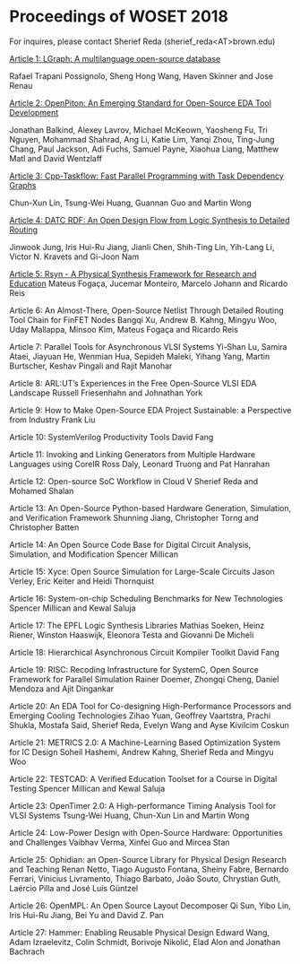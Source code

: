 # Proceedings of WOSET 2018 

For inquires, please contact Sherief Reda
(sherief_reda&lt;AT&gt;brown.edu)


[Article 1: LGraph: A multilanguage open-source database](PDFs/a1.pdf)

Rafael Trapani Possignolo, Sheng Hong Wang, Haven Skinner and Jose Renau


[Article 2: OpenPiton: An Emerging Standard for Open-Source EDA Tool Development](PDFs/a2.pdf)

Jonathan Balkind, Alexey Lavrov, Michael McKeown, Yaosheng Fu, Tri Nguyen, Mohammad Shahrad, Ang Li, Katie Lim, Yanqi Zhou, Ting-Jung Chang, Paul Jackson, Adi Fuchs, Samuel Payne, Xiaohua Liang, Matthew Matl and David Wentzlaff


[Article 3: Cpp-Taskflow: Fast Parallel Programming with Task Dependency Graphs](PDFs/a3.pdf)

Chun-Xun Lin, Tsung-Wei Huang, Guannan Guo and Martin Wong


[Article 4: DATC RDF: An Open Design Flow from Logic Synthesis to Detailed Routing](PDFs/a4.pdf)

Jinwook Jung, Iris Hui-Ru Jiang, Jianli Chen, Shih-Ting Lin, Yih-Lang Li, Victor N. Kravets and Gi-Joon Nam


[Article 5: Rsyn - A Physical Synthesis Framework for Research and Education](PDFs/a5.pdf)
Mateus Fogaça, Jucemar Monteiro, Marcelo Johann and Ricardo Reis


Article 6: An Almost-There, Open-Source Netlist Through Detailed Routing Tool Chain for FinFET Nodes
Bangqi Xu, Andrew B. Kahng, Mingyu Woo, Uday Mallappa, Minsoo Kim, Mateus Fogaça and Ricardo Reis

Article 7: Parallel Tools for Asynchronous VLSI Systems
Yi-Shan Lu, Samira Ataei, Jiayuan He, Wenmian Hua, Sepideh Maleki, Yihang Yang, Martin Burtscher, Keshav Pingali and Rajit Manohar

Article 8: ARL:UT’s Experiences in the Free Open-Source VLSI EDA Landscape
Russell Friesenhahn and Johnathan York

Article 9: How to Make Open-Source EDA Project Sustainable: a Perspective from Industry
Frank Liu

Article 10: SystemVerilog Productivity Tools
David Fang

Article 11: Invoking and Linking Generators from Multiple Hardware Languages using CoreIR
Ross Daly, Leonard Truong and Pat Hanrahan

Article 12: Open-source SoC Workflow in Cloud V	
Sherief Reda and Mohamed Shalan

Article 13: An Open-Source Python-based Hardware Generation, Simulation, and Verification Framework
Shunning Jiang, Christopher Torng and Christopher Batten

Article 14: An Open Source Code Base for Digital Circuit Analysis, Simulation, and Modification
Spencer Millican

Article 15: Xyce: Open Source Simulation for Large-Scale Circuits
Jason Verley, Eric Keiter and Heidi Thornquist

Article 16: System-on-chip Scheduling Benchmarks for New Technologies
Spencer Millican and Kewal Saluja

Article 17: The EPFL Logic Synthesis Libraries
Mathias Soeken, Heinz Riener, Winston Haaswijk, Eleonora Testa and Giovanni De Micheli

Article 18: Hierarchical Asynchronous Circuit Kompiler Toolkit
David Fang

Article 19: RISC: Recoding Infrastructure for SystemC, Open Source Framework for Parallel Simulation
Rainer Doemer, Zhongqi Cheng, Daniel Mendoza and Ajit Dingankar

Article 20: An EDA Tool for Co-designing High-Performance Processors and Emerging Cooling Technologies
Zihao Yuan, Geoffrey Vaartstra, Prachi Shukla, Mostafa Said, Sherief Reda, Evelyn Wang and Ayse Kivilcim Coskun

Article 21: METRICS 2.0: A Machine-Learning Based Optimization System for IC Design
Soheil Hashemi, Andrew Kahng, Sherief Reda and Mingyu Woo

Article 22: TESTCAD: A Verified Education Toolset for a Course in Digital Testing
Spencer Millican and Kewal Saluja


Article 23: OpenTimer 2.0: A High-performance Timing Analysis Tool for VLSI Systems
Tsung-Wei Huang, Chun-Xun Lin and Martin Wong

Article 24: Low-Power Design with Open-Source Hardware: Opportunities and Challenges
Vaibhav Verma, Xinfei Guo and Mircea Stan

Article 25: Ophidian: an Open-Source Library for Physical Design Research and Teaching
Renan Netto, Tiago Augusto Fontana, Sheiny Fabre, Bernardo Ferrari, Vinicius Livramento, Thiago Barbato, João Souto, Chrystian Guth, Laércio Pilla and José Luís Güntzel

Article 26: OpenMPL: An Open Source Layout Decomposer
Qi Sun, Yibo Lin, Iris Hui-Ru Jiang, Bei Yu and David Z. Pan

Article 27: Hammer: Enabling Reusable Physical Design
Edward Wang, Adam Izraelevitz, Colin Schmidt, Borivoje Nikolić, Elad Alon and Jonathan Bachrach





